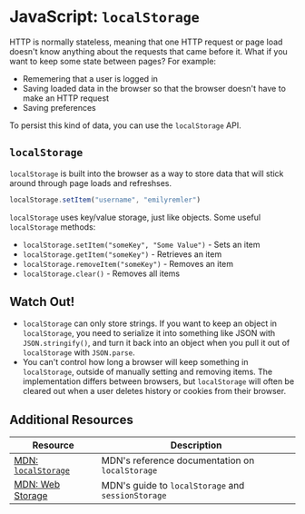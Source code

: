# JavaScript: `localStorage`

HTTP is normally stateless, meaning that one HTTP request or page load doesn't know anything about the requests that came before it. What if you want to keep some state between pages? For example:

* Rememering that a user is logged in
* Saving loaded data in the browser so that the browser doesn't have to make an HTTP request
* Saving preferences

To persist this kind of data, you can use the `localStorage` API.

## `localStorage`

`localStorage` is built into the browser as a way to store data that will stick around through page loads and refreshses.

```js
localStorage.setItem("username", "emilyremler")
```

`localStorage` uses key/value storage, just like objects. Some useful `localStorage` methods:

* `localStorage.setItem("someKey", "Some Value")` - Sets an item
* `localStorage.getItem("someKey")` - Retrieves an item
* `localStorage.removeItem("someKey")` - Removes an item
* `localStorage.clear()` - Removes all items

## Watch Out!

* `localStorage` can only store strings. If you want to keep an object in `localStorage`, you need to serialize it into something like JSON with `JSON.stringify()`, and turn it back into an object when you pull it out of `localStorage` with `JSON.parse`.
* You can't control how long a browser will keep something in `localStorage`, outside of manually setting and removing items. The implementation differs between browsers, but `localStorage` will often be cleared out when a user deletes history or cookies from their browser.

## Additional Resources

| Resource | Description |
| --- | --- |
| [MDN: `localStorage`](https://developer.mozilla.org/en-US/docs/Web/API/Window/localStorage) | MDN's reference documentation on `localStorage` |
| [MDN: Web Storage](https://developer.mozilla.org/en-US/docs/Web/API/Web_Storage_API/Using_the_Web_Storage_API) | MDN's guide to `localStorage` and `sessionStorage` |
